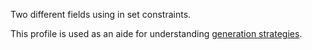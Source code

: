 Two different fields using in set constraints.

This profile is used as an aide for understanding [generation strategies](https://github.com/finos/datahelix/blob/master/docs/UserGuide.md#generation-strategies).
